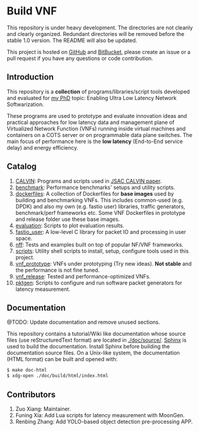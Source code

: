 # Build VNF #

This repository is under heavy development. The directories are not cleanly and clearly organized.
Redundant directories will be removed before the stable 1.0 version. The README will also be updated.

This project is hosted on [GitHub](https://github.com/stevelorenz/build-vnf) and
[BitBucket](https://bitbucket.org/comnets/build-vnf/src/master/), please create an issue or a pull request if you have
any questions or code contribution.

## Introduction ##

This repository is a **collection** of programs/libraries/script tools developed and evaluated for [my
PhD](https://cn.ifn.et.tu-dresden.de/chair/staff/zuo-xiang/) topic: Enabling Ultra Low Latency Network Softwarization.

These programs are used to prototype and evaluate innovation ideas and practical approaches for low latency data and
management plane of Virtualized Network Function (VNFs) running inside virtual machines and containers on a COTS server
or on programmable data plane switches.
The main focus of performance here is the **low latency** (End-to-End service delay) and energy efficiency.

## Catalog ##

1. [CALVIN](./CALVIN/): Programs and scripts used in [JSAC CALVIN paper](https://ieeexplore.ieee.org/abstract/document/8672612).
1. [benchmark](./benchmark/): Performance benchmarks' setups and utility scripts.
1. [dockerfiles](./dockerfiles/): A collection of Dockerfiles for **base images** used by building and benchmarking
VNFs.  This includes common-used (e.g. DPDK) and also my own (e.g. fastio user) libraries, traffic generators,
benchmark/perf frameworks etc. Some VNF Dockerfiles in prototype and release folder use these base images.
1. [evaluation](./evaluation/): Scripts to plot evaluation results.
1. [fastio_user](./fastio_user/): A low-level C library for packet IO and processing in user space.
1. [nff](./nff/): Tests and examples built on top of popular NF/VNF frameworks.
1. [scripts](./scripts/): Utility shell scripts to install, setup, configure tools used in this project.
1. [vnf_prototype](./vnf_prototype/): VNFs under prototyping (Try new ideas). **Not stable** and the performance is not fine tuned.
1. [vnf_release](./vnf_release/): Tested and performance-optimized VNFs.
1. [pktgen](./pktgen/): Scripts to configure and run software packet generators for latency measurement.

## Documentation ##

@TODO: Update documentation and remove unused sections.

This repository contains a tutorial/Wiki like documentation whose source files (use reStructuredText format) are located
in [./doc/source/](./doc/source/). [Sphinx](http://www.sphinx-doc.org/en/master/) is used to build the documentation.
Install Sphinx before building the documentation source files. On a Unix-like system, the documentation (HTML format)
can be built and opened with:

```bash
$ make doc-html
$ xdg-open ./doc/build/html/index.html
```

## Contributors ##

1. Zuo Xiang: Maintainer.
2. Funing Xia: Add Lua scripts for latency measurement with MoonGen.
3. Renbing Zhang: Add YOLO-based object detection pre-processing APP.
